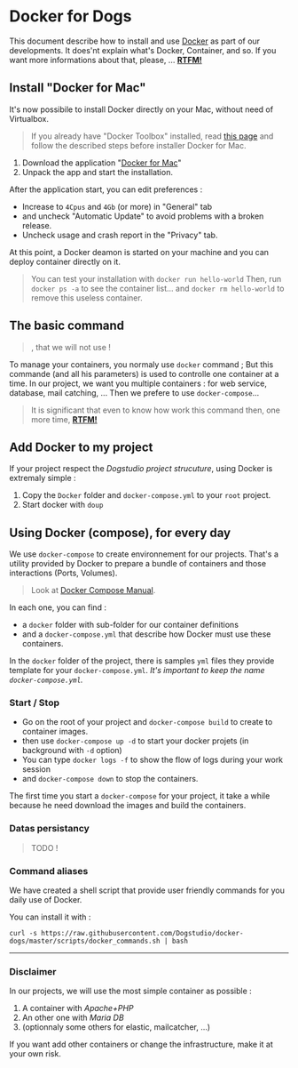 # Docker for Dogs

This document describe how to install and use [Docker](http://docker.com) as part of our developments. It does'nt explain what's Docker, Container, and so. If you want more informations about that, please, ... **[RTFM!](https://docs.docker.com/)**

## Install "Docker for Mac"

It's now possibile to install Docker directly on your Mac, without need of Virtualbox.

> If you already have "Docker Toolbox" installed, read [this page](https://docs.docker.com/docker-for-mac/docker-toolbox/) and follow   the described steps before installer Docker for Mac.

1. Download the application "[Docker for Mac](https://www.docker.com/products/docker#/mac)"
1. Unpack the app and start the installation.

After the application start, you can edit preferences : 

* Increase to `4Cpus` and `4Gb` (or more) in "General" tab
* and uncheck "Automatic Update" to avoid problems with a broken release.
* Uncheck usage and crash report in the "Privacy" tab.

At this point, a Docker deamon is started on your machine and you can deploy container directly on it.

> You can test your installation with `docker run hello-world`
> Then, run `docker ps -a` to see the container list...
> and `docker rm hello-world` to remove this useless container.

## The basic command

> , that we will not use !

To manage your containers, you normaly use `docker` command ; But this commande (and all his parameters) is used to controlle one container at a time.
In our project, we want you multiple containers : for web service, database, mail catching, ...
Then we prefere to use `docker-compose`...

> It is significant that even to know how work this command then, one more time, **[RTFM!](https://docs.docker.com/engine/reference/commandline/#the-docker-commands)**

## Add Docker to my project

If your project respect the _Dogstudio project strucuture_, using Docker is extremaly simple :

1. Copy the `Docker` folder and `docker-compose.yml` to your `root` project.
1. Start docker with `doup`


## Using Docker (compose), for every day

We use `docker-compose` to create environnement for our projects. That's a utility provided by Docker to prepare a bundle of containers and those interactions (Ports, Volumes).

> Look at [Docker Compose Manual](https://docs.docker.com/compose/overview/).

In each one, you can find :

- a `docker` folder with sub-folder for our container definitions
- and a `docker-compose.yml` that describe how Docker must use these containers.

In the `docker` folder of the project, there is samples `yml` files they provide template for your `docker-compose.yml`.
_It's important to keep the name `docker-compose.yml`._

### Start / Stop

* Go on the root of your project and `docker-compose build` to create to container images.
* then use `docker-compose up -d` to start your docker projets (in background with `-d` option)
* You can type `docker logs -f` to show the flow of logs during your work session
* and `docker-compose down` to stop the containers.

The first time you start a `docker-compose` for your project, it take a while because he need download the images and build the containers.

### Datas persistancy

> TODO !

### Command aliases

We have created a shell script that provide user friendly commands for you daily use of Docker.

You can install it with :

    curl -s https://raw.githubusercontent.com/Dogstudio/docker-dogs/master/scripts/docker_commands.sh | bash

---

### Disclaimer

In our projects, we will use the most simple container as possible : 

1. A container with _Apache+PHP_
2. An other one with _Maria DB_
3. (optionnaly some others for elastic, mailcatcher, ...)

If you want add other containers or change the infrastructure, make it at your own risk. 
